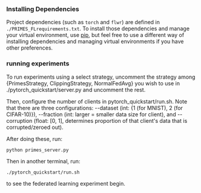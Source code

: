 ### Installing Dependencies

Project dependencies (such as `torch` and `flwr`) are defined in `./PRIMES_FLrequirements.txt`. To install those dependencies and manage your virtual environment, use [pip](https://pip.pypa.io/en/latest/development/), but feel free to use a different way of installing dependencies and managing virtual environments if you have other preferences.

### running experiments
To run experiments using a select strategy, uncomment the strategy among {PrimesStrategy, ClippingStrategy, NormalFedAvg} you wish to use in ./pytorch_quickstart/server.py and uncomment the rest. 

Then, configure the number of clients in pytorch_quickstart/run.sh. Note that there are three configurations: --dataset (int: {1 (for MNIST), 2 (for CIFAR-10)}), 
--fraction (int: larger = smaller data size for client), and --corruption (float: [0, 1], determines proportion of that client's data that is corrupted/zeroed out). 

After doing these, run: 

`python primes_server.py`

Then in another terminal, run: 

`./pytorch_quickstart/run.sh`

to see the federated learning experiment begin. 
